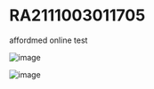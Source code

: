 # RA2111003011705
affordmed online test

![image](https://github.com/stadia03/RA2111003011705/assets/93596846/4790ed6c-11bd-48c0-a634-b06c88018cc7)


![image](https://github.com/stadia03/RA2111003011705/assets/93596846/2300254a-545d-4a75-bcdc-aff327c68648)

